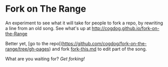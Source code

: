 # Fork on The Range
An experiment to see what it will take for people to fork a repo, by rewriting a line from an old song. See what's up at http://cogdog.github.io/fork-on-the-Range

Better yet, [go to the repo[(https://github.com/cogdog/fork-on-the-range/tree/gh-pages) and fork [fork-this.md](https://github.com/cogdog/fork-on-the-range/blob/gh-pages/fork-this.md) to edit part of the song. 

What are you waiting for? *Get forking!*
